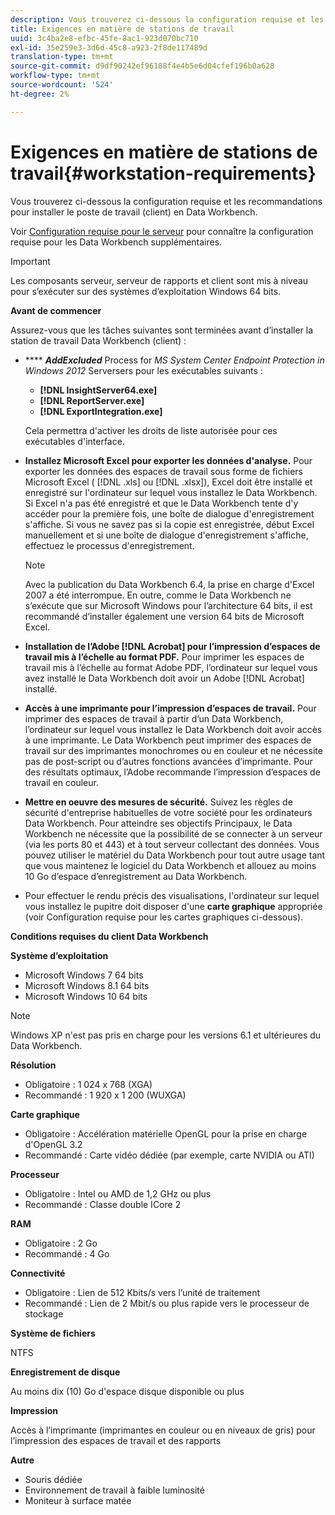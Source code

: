 ```yaml
---
description: Vous trouverez ci-dessous la configuration requise et les recommandations pour installer le poste de travail (client) en Data Workbench.
title: Exigences en matière de stations de travail
uuid: 3c4ba2e8-efbc-45fe-8ac1-923d070bc710
exl-id: 35e259e3-3d6d-45c8-a923-2f8de117489d
translation-type: tm+mt
source-git-commit: d9df90242ef96188f4e4b5e6d04cfef196b0a628
workflow-type: tm+mt
source-wordcount: '524'
ht-degree: 2%

---
```


# Exigences en matière de stations de travail{#workstation-requirements}

Vous trouverez ci-dessous la configuration requise et les recommandations pour installer le poste de travail (client) en Data Workbench.

Voir [Configuration requise pour le serveur](https://docs.adobe.com/help/en/data-workbench/using/server-admin-install/c-msr-server.html) pour connaître la configuration requise pour les Data Workbench supplémentaires.

>[!IMPORTANT]
>
>Les composants serveur, serveur de rapports et client sont mis à niveau pour s’exécuter sur des systèmes d’exploitation Windows 64 bits.

**Avant de commencer**

Assurez-vous que les tâches suivantes sont terminées avant d’installer la station de travail Data Workbench (client) :

* **** ***AddExcluded*** Process for  *MS System Center Endpoint Protection in Windows 2012* Serversers pour les exécutables suivants :

   * **[!DNL InsightServer64.exe]**
   * **[!DNL ReportServer.exe]**
   * **[!DNL ExportIntegration.exe]**

   Cela permettra d&#39;activer les droits de liste autorisée pour ces exécutables d&#39;interface.

* **Installez Microsoft Excel pour exporter les données d&#39;analyse.** Pour exporter les données des espaces de travail sous forme de fichiers Microsoft Excel (  [!DNL .xls] ou  [!DNL .xlsx]), Excel doit être installé et enregistré sur l&#39;ordinateur sur lequel vous installez le Data Workbench. Si Excel n&#39;a pas été enregistré et que le Data Workbench tente d&#39;y accéder pour la première fois, une boîte de dialogue d&#39;enregistrement s&#39;affiche. Si vous ne savez pas si la copie est enregistrée, début Excel manuellement et si une boîte de dialogue d&#39;enregistrement s&#39;affiche, effectuez le processus d&#39;enregistrement.

   >[!NOTE]
   >
   >Avec la publication du Data Workbench 6.4, la prise en charge d&#39;Excel 2007 a été interrompue. En outre, comme le Data Workbench ne s’exécute que sur Microsoft Windows pour l’architecture 64 bits, il est recommandé d’installer également une version 64 bits de Microsoft Excel.

* **Installation de l’Adobe  [!DNL Acrobat] pour l’impression d’espaces de travail mis à l’échelle au format PDF.** Pour imprimer les espaces de travail mis à l’échelle au format Adobe PDF, l’ordinateur sur lequel vous avez installé le Data Workbench doit avoir un Adobe  [!DNL Acrobat] installé.

* **Accès à une imprimante pour l’impression d’espaces de travail.** Pour imprimer des espaces de travail à partir d’un Data Workbench, l’ordinateur sur lequel vous installez le Data Workbench doit avoir accès à une imprimante. Le Data Workbench peut imprimer des espaces de travail sur des imprimantes monochromes ou en couleur et ne nécessite pas de post-script ou d’autres fonctions avancées d’imprimante. Pour des résultats optimaux, l’Adobe recommande l’impression d’espaces de travail en couleur.
* **Mettre en oeuvre des mesures de sécurité.** Suivez les règles de sécurité d&#39;entreprise habituelles de votre société pour les ordinateurs Data Workbench. Pour atteindre ses objectifs Principaux, le Data Workbench ne nécessite que la possibilité de se connecter à un serveur (via les ports 80 et 443) et à tout serveur collectant des données. Vous pouvez utiliser le matériel du Data Workbench pour tout autre usage tant que vous maintenez le logiciel du Data Workbench et allouez au moins 10 Go d’espace d’enregistrement au Data Workbench.
* Pour effectuer le rendu précis des visualisations, l&#39;ordinateur sur lequel vous installez le pupitre doit disposer d&#39;une **carte graphique** appropriée (voir Configuration requise pour les cartes graphiques ci-dessous).

**Conditions requises du client Data Workbench**

**Système d’exploitation**

* Microsoft Windows 7 64 bits
* Microsoft Windows 8.1 64 bits
* Microsoft Windows 10 64 bits

>[!NOTE]
>
>Windows XP n&#39;est pas pris en charge pour les versions 6.1 et ultérieures du Data Workbench.

**Résolution**

* Obligatoire : 1 024 x 768 (XGA)
* Recommandé : 1 920 x 1 200 (WUXGA)

**Carte graphique**

* Obligatoire : Accélération matérielle OpenGL pour la prise en charge d&#39;OpenGL 3.2
* Recommandé : Carte vidéo dédiée (par exemple, carte NVIDIA ou ATI)

**Processeur**

* Obligatoire : Intel ou AMD de 1,2 GHz ou plus
* Recommandé : Classe double ICore 2

**RAM**

* Obligatoire : 2 Go
* Recommandé : 4 Go

**Connectivité**

* Obligatoire : Lien de 512 Kbits/s vers l’unité de traitement
* Recommandé : Lien de 2 Mbit/s ou plus rapide vers le processeur de stockage

**Système de fichiers**

NTFS

**Enregistrement de disque**

Au moins dix (10) Go d&#39;espace disque disponible ou plus

**Impression**

Accès à l’imprimante (imprimantes en couleur ou en niveaux de gris) pour l’impression des espaces de travail et des rapports

**Autre**

* Souris dédiée
* Environnement de travail à faible luminosité
* Moniteur à surface matée
